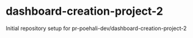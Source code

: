 # dashboard-creation-project-2

Initial repository setup for pr-poehali-dev/dashboard-creation-project-2